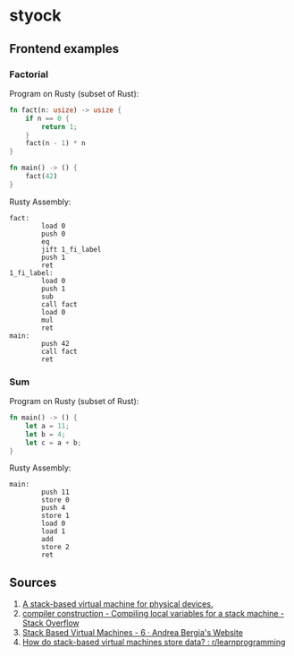 # styock

## Frontend examples

### Factorial

Program on Rusty (subset of Rust):
```rust
fn fact(n: usize) -> usize {
    if n == 0 {
        return 1;
    }
    fact(n - 1) * n
}

fn main() -> () {
    fact(42)
}
```

Rusty Assembly:
```assembly
fact:
        load 0
        push 0
        eq
        jift 1_fi_label
        push 1
        ret
1_fi_label:
        load 0
        push 1
        sub
        call fact
        load 0
        mul
        ret
main:
        push 42
        call fact
        ret
```

### Sum

Program on Rusty (subset of Rust):
```rust
fn main() -> () {
    let a = 11;
    let b = 4;
    let c = a + b;
}
```

Rusty Assembly:
```assembly
main:
        push 11
        store 0
        push 4
        store 1
        load 0
        load 1
        add
        store 2
        ret
```

## Sources

1. [A stack-based virtual machine for physical devices.](https://www.cs.ox.ac.uk/people/alex.rogers/stack/Stack.pdf)
1. [compiler construction - Compiling local variables for a stack machine - Stack Overflow](https://stackoverflow.com/questions/24836530/compiling-local-variables-for-a-stack-machine)
1. [Stack Based Virtual Machines - 6 · Andrea Bergia's Website](https://andreabergia.com/blog/2015/04/stack-based-virtual-machines-6/)
1. [How do stack-based virtual machines store data? : r/learnprogramming](https://www.reddit.com/r/learnprogramming/comments/kexe04/how_do_stackbased_virtual_machines_store_data/)
